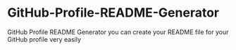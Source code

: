 # GitHub-Profile-README-Generator
GitHub Profile README Generator you can create your README file for your GitHub profile very easily